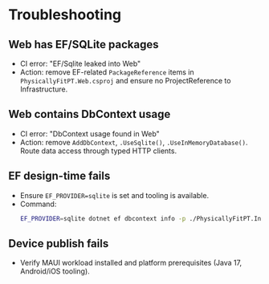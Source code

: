 # Troubleshooting

## Web has EF/SQLite packages

- CI error: "EF/Sqlite leaked into Web"
- Action: remove EF-related `PackageReference` items in `PhysicallyFitPT.Web.csproj` and ensure no ProjectReference to Infrastructure.

## Web contains DbContext usage

- CI error: "DbContext usage found in Web"
- Action: remove `AddDbContext`, `.UseSqlite()`, `.UseInMemoryDatabase()`. Route data access through typed HTTP clients.

## EF design-time fails

- Ensure `EF_PROVIDER=sqlite` is set and tooling is available.
- Command:
  ```bash
  EF_PROVIDER=sqlite dotnet ef dbcontext info -p ./PhysicallyFitPT.Infrastructure -s ./PhysicallyFitPT/PhysicallyFitPT.csproj
  ```

## Device publish fails

- Verify MAUI workload installed and platform prerequisites (Java 17, Android/iOS tooling).